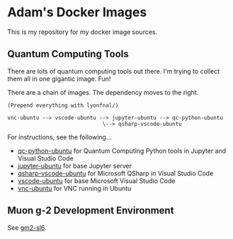 # Adam's Docker Images

This is my repository for my docker image sources. 

## Quantum Computing Tools

There are lots of quantum computing tools out there. I'm trying to collect them all in one gigantic image.  Fun!

There are a chain of images. The dependency moves to the right. 

```
(Prepend everything with lyonfnal/)

vnc-ubuntu --> vscode-ubuntu --> jupyter-ubuntu --> qc-python-ubuntu
                              \--> qsharp-vscode-ubuntu
```

For instructions, see the following...

* [qc-python-ubuntu](qc-python-ubuntu/README.md) for Quantum Computing Python tools in Jupyter and Visual Studio Code
* [jupyter-ubuntu](jupyter-ubuntu/README.md) for base Jupyter server
* [qsharp-vscode-ubuntu](qsharp-vscode-ubuntu/README.md) for Microsoft QSharp in Visual Studio Code
* [vscode-ubuntu](vscode-ubuntu/README.md) for base Microsoft Visual Studio Code
* [vnc-ubuntu](vnc-ubuntu/README.md) for VNC running in Ubuntu


## Muon g-2 Development Environment

See [gm2-sl6](gm2-sl6/README.md).

